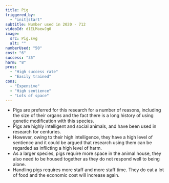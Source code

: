 ```yaml
---
title: Pig
triggered_by:
  - "init|start"
subtitle: Number used in 2020 - 712
videoId: d1ELMaewJg0
image:
  src: Pig.svg
  alt: ""
numberUsed: "50"
cost: "6"
success: "35"
harm: "8"
pros:
  - "High success rate"
  - "Easily trained"
cons:
  - "Expensive"
  - "High sentience"
  - "Lots of space"
---
```


- Pigs are preferred for this research for a number of reasons, including the size of their organs and the fact there is a long history of using genetic modification with this species.
- Pigs are highly intelligent and social animals, and have been used in research for centuries.
- However, owing to their high intelligence, they have a high level of sentience and it could be argued that research using them can be regarded as inflicting a high level of harm.
- As a larger species, pigs require more space in the animal house, they also need to be housed together as they do not respond well to being alone.
- Handling pigs requires more staff and more staff time. They do eat a lot of food and the economic cost will increase again.
